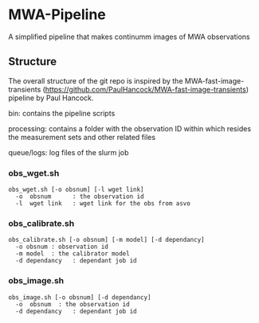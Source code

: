 # MWA-Pipeline
A simplified pipeline that makes continumm images of MWA observations

## Structure
The overall structure of the git repo is inspired by the MWA-fast-image-transients (https://github.com/PaulHancock/MWA-fast-image-transients) pipeline by Paul Hancock.

bin: contains the pipeline scripts

processing: contains a folder with the observation ID within which resides the measurement sets and other related files

queue/logs: log files of the slurm job

### obs_wget.sh
    obs_wget.sh [-o obsnum] [-l wget link] 
      -o  obsnum      : the observation id
      -l  wget link   : wget link for the obs from asvo

### obs_calibrate.sh
    obs_calibrate.sh [-o obsnum] [-m model] [-d dependancy]
      -o obsnum	: observation id
      -m model	: the calibrator model
      -d dependancy   : dependant job id

### obs_image.sh
    obs_image.sh [-o obsnum] [-d dependancy]
      -o  obsnum  : the observation id
      -d dependancy   : dependant job id
